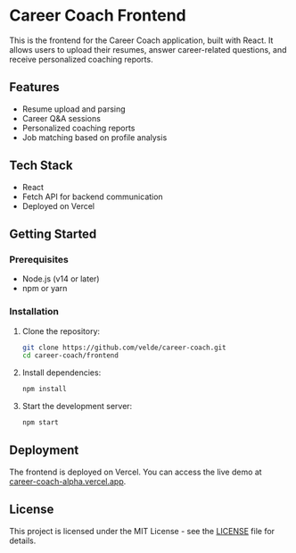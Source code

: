 # Career Coach Frontend

This is the frontend for the Career Coach application, built with React. It allows users to upload their resumes, answer career-related questions, and receive personalized coaching reports.

## Features

- Resume upload and parsing
- Career Q&A sessions
- Personalized coaching reports
- Job matching based on profile analysis

## Tech Stack

- React
- Fetch API for backend communication
- Deployed on Vercel

## Getting Started

### Prerequisites

- Node.js (v14 or later)
- npm or yarn

### Installation

1. Clone the repository:
   ```sh
   git clone https://github.com/velde/career-coach.git
   cd career-coach/frontend
   ```

2. Install dependencies:
   ```sh
   npm install
   ```

3. Start the development server:
   ```sh
   npm start
   ```

## Deployment

The frontend is deployed on Vercel. You can access the live demo at [career-coach-alpha.vercel.app](https://career-coach-alpha.vercel.app).

## License

This project is licensed under the MIT License - see the [LICENSE](../LICENSE) file for details.
